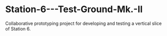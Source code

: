 # Station-6---Test-Ground-Mk.-II

Collaborative prototyping project for developing and testing a vertical slice of Station 6.
